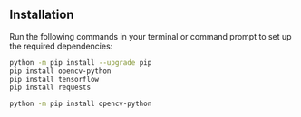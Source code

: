 ## Installation

Run the following commands in your terminal or command prompt to set up the required dependencies:

```bash
python -m pip install --upgrade pip
pip install opencv-python
pip install tensorflow
pip install requests
```

```bash
python -m pip install opencv-python

